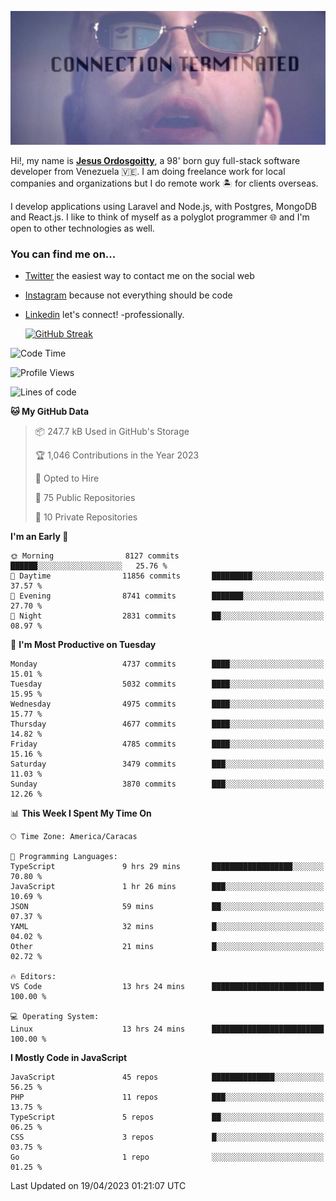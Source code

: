 ![hackers movie reference](./disconnected.jpg)

Hi!, my name is [**Jesus Ordosgoitty**](https://jodaz.xyz), a 98' born guy full-stack software developer from Venezuela 🇻🇪. I am doing freelance work for local companies and organizations but I do remote work 🏝️ for clients overseas. 

I develop applications using Laravel and Node.js, with Postgres, MongoDB and React.js. I like to think of myself as a polyglot programmer 🌐 and I'm open to other technologies as well.

### You can find me on...

- [Twitter](https://twitter.com/jodaz_) the easiest way to contact me on the social web
- [Instagram](https://instagram.com/jodaz_) because not everything should be code
- [Linkedin](https://linkedin.com/in/jodaz) let's connect! -professionally.


    [![GitHub Streak](https://streak-stats.demolab.com?user=jodaz&theme=tokyonight)](https://git.io/streak-stats)

<!--START_SECTION:waka-->
![Code Time](http://img.shields.io/badge/Code%20Time-3%2C857%20hrs%2047%20mins-blue)

![Profile Views](http://img.shields.io/badge/Profile%20Views-14-blue)

![Lines of code](https://img.shields.io/badge/From%20Hello%20World%20I%27ve%20Written-97.3%20million%20lines%20of%20code-blue)

**🐱 My GitHub Data** 

> 📦 247.7 kB Used in GitHub's Storage 
 > 
> 🏆 1,046 Contributions in the Year 2023
 > 
> 💼 Opted to Hire
 > 
> 📜 75 Public Repositories 
 > 
> 🔑 10 Private Repositories 
 > 
**I'm an Early 🐤** 

```text
🌞 Morning                8127 commits        ██████░░░░░░░░░░░░░░░░░░░   25.76 % 
🌆 Daytime                11856 commits       █████████░░░░░░░░░░░░░░░░   37.57 % 
🌃 Evening                8741 commits        ███████░░░░░░░░░░░░░░░░░░   27.70 % 
🌙 Night                  2831 commits        ██░░░░░░░░░░░░░░░░░░░░░░░   08.97 % 
```
📅 **I'm Most Productive on Tuesday** 

```text
Monday                   4737 commits        ████░░░░░░░░░░░░░░░░░░░░░   15.01 % 
Tuesday                  5032 commits        ████░░░░░░░░░░░░░░░░░░░░░   15.95 % 
Wednesday                4975 commits        ████░░░░░░░░░░░░░░░░░░░░░   15.77 % 
Thursday                 4677 commits        ████░░░░░░░░░░░░░░░░░░░░░   14.82 % 
Friday                   4785 commits        ████░░░░░░░░░░░░░░░░░░░░░   15.16 % 
Saturday                 3479 commits        ███░░░░░░░░░░░░░░░░░░░░░░   11.03 % 
Sunday                   3870 commits        ███░░░░░░░░░░░░░░░░░░░░░░   12.26 % 
```


📊 **This Week I Spent My Time On** 

```text
🕑︎ Time Zone: America/Caracas

💬 Programming Languages: 
TypeScript               9 hrs 29 mins       ██████████████████░░░░░░░   70.80 % 
JavaScript               1 hr 26 mins        ███░░░░░░░░░░░░░░░░░░░░░░   10.69 % 
JSON                     59 mins             ██░░░░░░░░░░░░░░░░░░░░░░░   07.37 % 
YAML                     32 mins             █░░░░░░░░░░░░░░░░░░░░░░░░   04.02 % 
Other                    21 mins             █░░░░░░░░░░░░░░░░░░░░░░░░   02.72 % 

🔥 Editors: 
VS Code                  13 hrs 24 mins      █████████████████████████   100.00 % 

💻 Operating System: 
Linux                    13 hrs 24 mins      █████████████████████████   100.00 % 
```

**I Mostly Code in JavaScript** 

```text
JavaScript               45 repos            ██████████████░░░░░░░░░░░   56.25 % 
PHP                      11 repos            ███░░░░░░░░░░░░░░░░░░░░░░   13.75 % 
TypeScript               5 repos             ██░░░░░░░░░░░░░░░░░░░░░░░   06.25 % 
CSS                      3 repos             █░░░░░░░░░░░░░░░░░░░░░░░░   03.75 % 
Go                       1 repo              ░░░░░░░░░░░░░░░░░░░░░░░░░   01.25 % 
```




 Last Updated on 19/04/2023 01:21:07 UTC
<!--END_SECTION:waka-->

